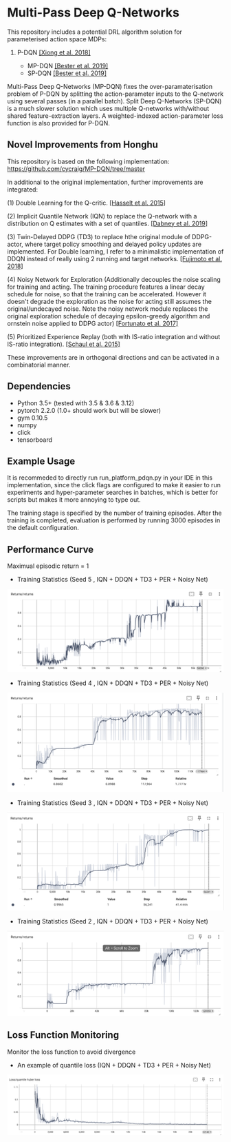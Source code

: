 #  Multi-Pass Deep Q-Networks

This repository includes a potential DRL algorithm solution for parameterised action space MDPs:

1. P-DQN [[Xiong et al. 2018]](https://arxiv.org/abs/1810.06394)

    - MP-DQN [[Bester et al. 2019]](https://arxiv.org/abs/1905.04388)
    - SP-DQN [[Bester et al. 2019]](https://arxiv.org/abs/1905.04388)
   

Multi-Pass Deep Q-Networks (MP-DQN) fixes the over-paramaterisation problem of P-DQN by splitting the action-parameter inputs to the Q-network using several passes (in a parallel batch). Split Deep Q-Networks (SP-DQN) is a much slower solution which uses multiple Q-networks with/without shared feature-extraction layers. A weighted-indexed action-parameter loss function is also provided for P-DQN.

## Novel Improvements from Honghu
This repository is based on the following implementation: https://github.com/cycraig/MP-DQN/tree/master

In additional to the original implementation, further improvements are integrated:

(1) Double Learning for the Q-critic. [[Hasselt et al. 2015]](https://arxiv.org/abs/1509.06461)

(2) Implicit Quantile Network (IQN) to replace the Q-network with a distribution on Q estimates with a set of quantiles. [[Dabney et al. 2019]](https://arxiv.org/abs/1806.06923)

(3) Twin-Delayed DDPG (TD3) to replace hthe original module of DDPG-actor, where target policy smoothing and delayed policy updates are implemented. For Double learning, I refer to a minimalistic implementation of DDQN instead of really using 2 running and target networks. [[Fujimoto et al. 2018]](https://arxiv.org/pdf/1802.09477.pdf)

(4) Noisy Network for Exploration (Additionally decouples the noise scaling for training and acting. The training procedure features a linear decay schedule for noise, so that the training can be accelerated. However it doesn't degrade the exploration as the noise for acting still assumes the original/undecayed noise. Note the noisy network module replaces the original exploration schedule of decaying epsilon-greedy algorithm and ornstein noise applied to DDPG actor) [[Fortunato et al. 2017]](https://arxiv.org/abs/1706.10295)

(5) Prioritized Experience Replay (both with IS-ratio integration and without IS-ratio integration). [[Schaul et al. 2015]](https://arxiv.org/abs/1511.05952)


These improvements are in orthogonal directions and can be activated in a combinatorial manner.

## Dependencies

- Python 3.5+ (tested with 3.5 & 3.6 & 3.12)
- pytorch 2.2.0 (1.0+ should work but will be slower)
- gym 0.10.5
- numpy
- click
- tensorboard

<!---## Domains

The simplest installation method for the above OpenAI Gym environments is as follows:
```bash
pip install -e git+https://github.com/cycraig/gym-platform#egg=gym_platform
```

If something goes wrong, follow the installation instructions given by the repositories above. Note that gym-soccer has been updated for a later gym version and the reward function changed to reflect the one used in the code by Hausknecht & Stone [2016] (https://github.com/mhauskn/dqn-hfo). So use the one linked above rather than the OpenAI repository.-->

## Example Usage

It is recommeded to directly run run_platform_pdqn.py in your IDE in this implementation, since the click flags are configured to make it easier to run experiments and hyper-parameter searches in batches, which is better for scripts but makes it more annoying to type out.
<!---
To run vanilla P-DQN on the Platform domain with default flags:
```bash
python run_platform_pdqn.py 
```

SP-DQN on the Platform domain, rendering each episode:
```bash
python run_platform_pdqn.py--split True --visualise True --render-freq 1
```

MP-DQN on the Platform domain with four hidden layers (note no spaces) and the weighted-indexed loss function:
```bash
python run_platform_pdqn.py  --multipass True --layers [1024,512,256,128] --weighted True --indexed True
```
-->

The training stage is specified by the number of training episodes. After the training is completed, evaluation is performed by running 3000 episodes in the default configuration.


## Performance Curve

Maximual episodic return = 1

- Training Statistics (Seed 5 , IQN + DDQN + TD3 + PER + Noisy Net)

![Training Performance Seed 5](runs/seed_5.png)

- Training Statistics (Seed 4 , IQN + DDQN + TD3 + PER + Noisy Net)

![Training Performance Seed 4](runs/seed_4.png)

- Training Statistics (Seed 3 , IQN + DDQN + TD3 + PER + Noisy Net)

![Training Performance Seed 3](runs/seed_3.png)

- Training Statistics (Seed 2 , IQN + DDQN + TD3 + PER + Noisy Net)

![Training Performance Seed 2](runs/seed_2.png)


## Loss Function Monitoring

Monitor the loss function to avoid divergence

- An example of quantile loss (IQN + DDQN + TD3 + PER + Noisy Net)

![quantile_huber_loss](runs/quantile_huber_loss.png) 




